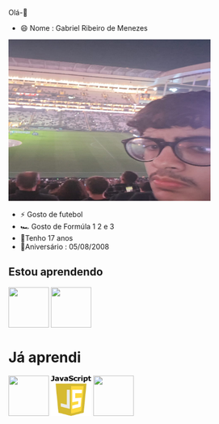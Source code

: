 Olá-👋

- 😄 Nome : Gabriel Ribeiro de Menezes
<img loading="lazy" src="./WhatsApp Image 2025-08-01 at 10.07.42.jpeg" width="400" height="320"/> 

- ⚡ Gosto de futebol
- 🏎️ Gosto de Formúla 1 2 e 3
- 🎂Tenho 17 anos
- 🎂Aniversário : 05/08/2008
  
## Estou aprendendo
<img loading="lazy" src="https://upload.wikimedia.org/wikipedia/commons/thumb/6/61/HTML5_logo_and_wordmark.svg/1200px-HTML5_logo_and_wordmark.svg.png" width="80" height="80"/> <img loading="lazy" src="https://upload.wikimedia.org/wikipedia/commons/thumb/d/d5/CSS3_logo_and_wordmark.svg/1200px-CSS3_logo_and_wordmark.svg.png" width="80" height="80"/>

# Já aprendi
<img loading="lazy" src="https://upload.wikimedia.org/wikipedia/en/thumb/3/30/Java_programming_language_logo.svg/1200px-Java_programming_language_logo.svg.png" width="80" height="80"/> <img loading="lazy" src="./images-removebg-preview.png" width="80" height="80"/> <img loading="lazy" src="https://upload.wikimedia.org/wikipedia/commons/thumb/2/27/PHP-logo.svg/1200px-PHP-logo.svg.png" width="80" height="80"/>

